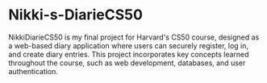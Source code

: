 # Nikki-s-DiarieCS50
NikkiDiarieCS50 is my final project for Harvard's CS50 course, designed as a web-based diary application where users can securely register, log in, and create diary entries. This project incorporates key concepts learned throughout the course, such as web development, databases, and user authentication.
